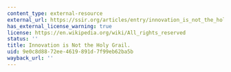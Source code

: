 ```yaml
---
content_type: external-resource
external_url: https://ssir.org/articles/entry/innovation_is_not_the_holy_grail
has_external_license_warning: true
license: https://en.wikipedia.org/wiki/All_rights_reserved
status: ''
title: Innovation is Not the Holy Grail.
uid: 9e0c8d88-72ee-4619-891d-7f99eb62ba5b
wayback_url: ''
---
```

